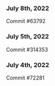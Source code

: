 ### July 8th, 2022

Commit #63792

### July 5th, 2022

Commit #314353


### July 4th, 2022

Commit #72281

